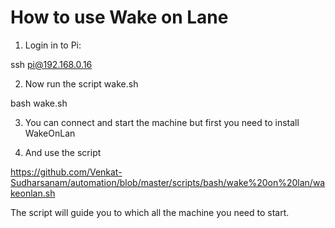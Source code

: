 # How to use Wake on Lane
1) Login in to Pi:

ssh pi@192.168.0.16

2) Now run the script wake.sh

bash wake.sh

3) You can connect and start the machine but first you need to install WakeOnLan

4) And use the script

https://github.com/Venkat-Sudharsanam/automation/blob/master/scripts/bash/wake%20on%20lan/wakeonlan.sh

The script will guide you to which all the machine you need to start.
